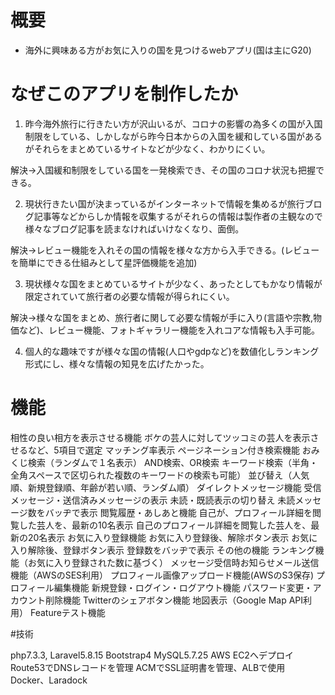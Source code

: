 # 概要

- 海外に興味ある方がお気に入りの国を見つけるwebアプリ(国は主にG20)

# なぜこのアプリを制作したか

1. 昨今海外旅行に行きたい方が沢山いるが、コロナの影響の為多くの国が入国制限をしている、しかしながら昨今日本からの入国を緩和している国があるがそれらをまとめているサイトなどが少なく、わかりにくい。

  解決→入国緩和制限をしている国を一発検索でき、その国のコロナ状況も把握できる。

2. 現状行きたい国が決まっているがインターネットで情報を集めるが旅行ブログ記事等などからしか情報を収集するがそれらの情報は製作者の主観なので様々なブログ記事を読まなければいけなくなり、面倒。

  解決→レビュー機能を入れその国の情報を様々な方から入手できる。(レビューを簡単にできる仕組みとして星評価機能を追加)

3. 現状様々な国をまとめているサイトが少なく、あったとしてもかなり情報が限定されていて旅行者の必要な情報が得られにくい。

  解決→様々な国をまとめ、旅行者に関して必要な情報が手に入り(言語や宗教,物価など)、レビュー機能、フォトギャラリー機能を入れコアな情報も入手可能。

4. 個人的な趣味ですが様々な国の情報(人口やgdpなど)を数値化しランキング形式にし、様々な情報の知見を広げたかった。

# 機能

相性の良い相方を表示させる機能
ボケの芸人に対してツッコミの芸人を表示させるなど、5項目で選定
マッチング率表示
ページネーション付き検索機能
おみくじ検索（ランダムで１名表示）
AND検索、OR検索
キーワード検索（半角・全角スペースで区切られた複数のキーワードの検索も可能）
並び替え（人気順、新規登録順、年齢が若い順、ランダム順）
ダイレクトメッセージ機能
受信メッセージ・送信済みメッセージの表示
未読・既読表示の切り替え
未読メッセージ数をバッヂで表示
閲覧履歴・あしあと機能
自己が、プロフィール詳細を閲覧した芸人を、最新の10名表示
自己のプロフィール詳細を閲覧した芸人を、最新の20名表示
お気に入り登録機能
お気に入り登録後、解除ボタン表示
お気に入り解除後、登録ボタン表示
登録数をバッヂで表示
その他の機能
ランキング機能（お気に入り登録された数に基づく）
メッセージ受信時お知らせメール送信機能（AWSのSES利用）
プロフィール画像アップロード機能(AWSのS3保存)
プロフィール編集機能
新規登録・ログイン・ログアウト機能
パスワード変更・アカウント削除機能
Twitterのシェアボタン機能
地図表示（Google Map API利用）
Featureテスト機能

#技術

php7.3.3, Laravel5.8.15
Bootstrap4
MySQL5.7.25
AWS
EC2へデプロイ
Route53でDNSレコードを管理
ACMでSSL証明書を管理、ALBで使用
Docker、Laradock
